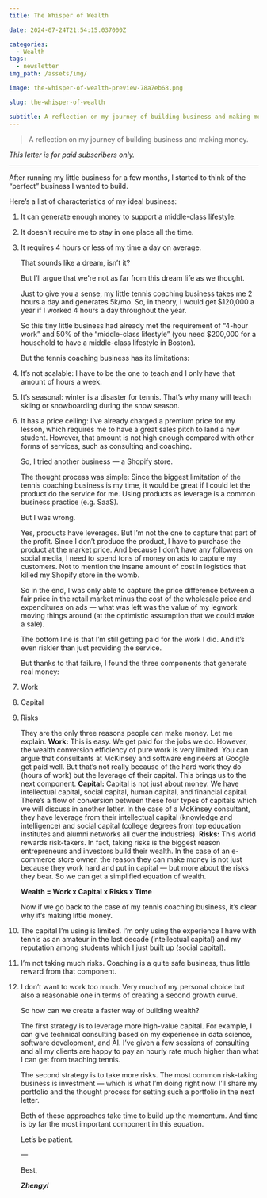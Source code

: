 ```yaml
---
title: The Whisper of Wealth

date: 2024-07-24T21:54:15.037000Z

categories:
  - Wealth
tags:
  - newsletter
img_path: /assets/img/

image: the-whisper-of-wealth-preview-78a7eb68.png

slug: the-whisper-of-wealth

subtitle: A reflection on my journey of building business and making money.
---
```


> A reflection on my journey of building business and making money.

_This letter is for paid subscribers only._

---

After running my little business for a few months, I started to think of the “perfect” business I wanted to build.

Here’s a list of characteristics of my ideal business:

1. It can generate enough money to support a middle-class lifestyle.
2. It doesn’t require me to stay in one place all the time.
3. It requires 4 hours or less of my time a day on average.

   That sounds like a dream, isn’t it?

   But I’ll argue that we're not as far from this dream life as we thought.

   Just to give you a sense, my little tennis coaching business takes me 2 hours a day and generates 5k/mo. So, in theory, I would get $120,000 a year if I worked 4 hours a day throughout the year.

   So this tiny little business had already met the requirement of “4-hour work” and 50% of the “middle-class lifestyle” (you need $200,000 for a household to have a middle-class lifestyle in Boston).

   But the tennis coaching business has its limitations:
4. It’s not scalable: I have to be the one to teach and I only have that amount of hours a week.
5. It’s seasonal: winter is a disaster for tennis. That’s why many will teach skiing or snowboarding during the snow season.
6. It has a price ceiling: I’ve already charged a premium price for my lesson, which requires me to have a great sales pitch to land a new student. However, that amount is not high enough compared with other forms of services, such as consulting and coaching.

   So, I tried another business — a Shopify store.

   The thought process was simple: Since the biggest limitation of the tennis coaching business is my time, it would be great if I could let the product do the service for me. Using products as leverage is a common business practice (e.g. SaaS).

   But I was wrong.

   Yes, products have leverages. But I’m not the one to capture that part of the profit. Since I don’t produce the product, I have to purchase the product at the market price. And because I don’t have any followers on social media, I need to spend tons of money on ads to capture my customers. Not to mention the insane amount of cost in logistics that killed my Shopify store in the womb.

   So in the end, I was only able to capture the price difference between a fair price in the retail market minus the cost of the wholesale price and expenditures on ads — what was left was the value of my legwork moving things around (at the optimistic assumption that we could make a sale).

   The bottom line is that I’m still getting paid for the work I did. And it’s even riskier than just providing the service.

   But thanks to that failure, I found the three components that generate real money:
7. Work
8. Capital
9. Risks

   They are the only three reasons people can make money. Let me explain.
   **Work:** This is easy. We get paid for the jobs we do. However, the wealth conversion efficiency of pure work is very limited. You can argue that consultants at McKinsey and software engineers at Google get paid well. But that’s not really because of the hard work they do (hours of work) but the leverage of their capital. This brings us to the next component.
   **Capital:** Capital is not just about money. We have intellectual capital, social capital, human capital, and financial capital. There’s a flow of conversion between these four types of capitals which we will discuss in another letter. In the case of a McKinsey consultant, they have leverage from their intellectual capital (knowledge and intelligence) and social capital (college degrees from top education institutes and alumni networks all over the industries).
   **Risks:** This world rewards risk-takers. In fact, taking risks is the biggest reason entrepreneurs and investors build their wealth. In the case of an e-commerce store owner, the reason they can make money is not just because they work hard and put in capital — but more about the risks they bear.
   So we can get a simplified equation of wealth.

   **Wealth = Work x Capital x Risks x Time**

   Now if we go back to the case of my tennis coaching business, it’s clear why it’s making little money.
10. The capital I’m using is limited. I’m only using the experience I have with tennis as an amateur in the last decade (intellectual capital) and my reputation among students which I just built up (social capital).
11. I’m not taking much risks. Coaching is a quite safe business, thus little reward from that component.
12. I don’t want to work too much. Very much of my personal choice but also a reasonable one in terms of creating a second growth curve.

    So how can we create a faster way of building wealth?

    The first strategy is to leverage more high-value capital. For example, I can give technical consulting based on my experience in data science, software development, and AI. I’ve given a few sessions of consulting and all my clients are happy to pay an hourly rate much higher than what I can get from teaching tennis.

    The second strategy is to take more risks. The most common risk-taking business is investment — which is what I’m doing right now. I’ll share my portfolio and the thought process for setting such a portfolio in the next letter.

    Both of these approaches take time to build up the momentum. And time is by far the most important component in this equation.

    Let’s be patient.

    —

    Best,

    _**Zhengyi**_
